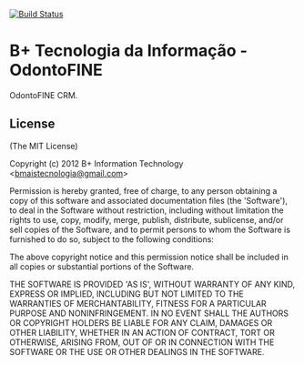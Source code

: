  [![Build Status](https://secure.travis-ci.org/visionmedia/jade.png)](http://travis-ci.org/visionmedia/jade)

# B+ Tecnologia da Informação - OdontoFINE

 OdontoFINE CRM.

## License

(The MIT License)

Copyright (c) 2012 B+ Information Technology &lt;bmaistecnologia@gmail.com&gt;

Permission is hereby granted, free of charge, to any person obtaining
a copy of this software and associated documentation files (the
'Software'), to deal in the Software without restriction, including
without limitation the rights to use, copy, modify, merge, publish,
distribute, sublicense, and/or sell copies of the Software, and to
permit persons to whom the Software is furnished to do so, subject to
the following conditions:

The above copyright notice and this permission notice shall be
included in all copies or substantial portions of the Software.

THE SOFTWARE IS PROVIDED 'AS IS', WITHOUT WARRANTY OF ANY KIND,
EXPRESS OR IMPLIED, INCLUDING BUT NOT LIMITED TO THE WARRANTIES OF
MERCHANTABILITY, FITNESS FOR A PARTICULAR PURPOSE AND NONINFRINGEMENT.
IN NO EVENT SHALL THE AUTHORS OR COPYRIGHT HOLDERS BE LIABLE FOR ANY
CLAIM, DAMAGES OR OTHER LIABILITY, WHETHER IN AN ACTION OF CONTRACT,
TORT OR OTHERWISE, ARISING FROM, OUT OF OR IN CONNECTION WITH THE
SOFTWARE OR THE USE OR OTHER DEALINGS IN THE SOFTWARE.
